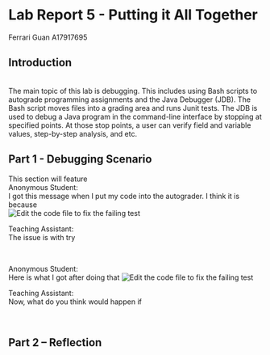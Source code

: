 # Lab Report 5 - Putting it All Together
Ferrari Guan A17917695

## Introduction

<br />
The main topic of this lab is debugging. This includes using Bash scripts to autograde programming assignments and the Java Debugger (JDB). The Bash script moves files into a grading area and runs Junit tests. The JDB is used to debug a Java program in the command-line interface by stopping at specified points. At those stop points, a user can verify field and variable values, step-by-step analysis, and etc. 

## Part 1 - Debugging Scenario 
This section will feature 
<br /> 
Anonymous Student:
<br />
I got this message when I put my code into the autograder. I think it is because
<br />
![Edit the code file to fix the failing test](https://b2bomber2.github.io/cse15l-lab-reports/Photos/lab4-4.png) <br />

Teaching Assistant:
<br />
The issue is with 
try 

<br />

Anonymous Student: 
<br />
Here is what I got after doing that
![Edit the code file to fix the failing test](https://b2bomber2.github.io/cse15l-lab-reports/Photos/lab4-4.png) <br />

Teaching Assistant: 
<br />
Now, what do you think would happen if

<br />

## Part 2 – Reflection 

<br />

